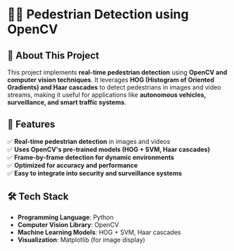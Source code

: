 # 🚶‍♂️ Pedestrian Detection using OpenCV

## 📝 About This Project
This project implements **real-time pedestrian detection** using **OpenCV and computer vision techniques**. It leverages **HOG (Histogram of Oriented Gradients) and Haar cascades** to detect pedestrians in images and video streams, making it useful for applications like **autonomous vehicles, surveillance, and smart traffic systems**.  

## 🌟 Features
✅ **Real-time pedestrian detection** in images and videos  
✅ **Uses OpenCV's pre-trained models (HOG + SVM, Haar cascades)**  
✅ **Frame-by-frame detection for dynamic environments**  
✅ **Optimized for accuracy and performance**  
✅ **Easy to integrate into security and surveillance systems**  

## 🛠️ Tech Stack
- **Programming Language**: Python  
- **Computer Vision Library**: OpenCV  
- **Machine Learning Models**: HOG + SVM, Haar cascades  
- **Visualization**: Matplotlib (for image display)  
